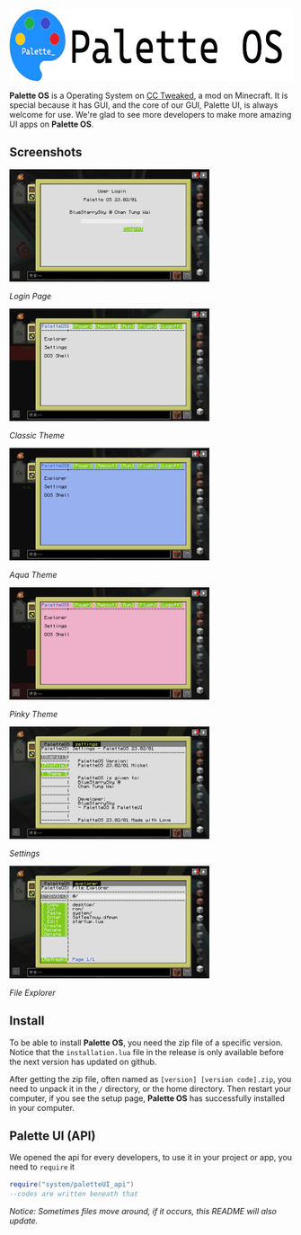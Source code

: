 <picture>
  <source media="(prefers-color-scheme: dark)" srcset="./icon_bright.png">
  <source media="(prefers-color-scheme: light)" srcset="./icon.png">
  <img alt="Palette OS" src="./icon.png" height=128>
</picture>


**Palette OS** is a Operating System on [CC Tweaked](https://github.com/cc-tweaked/CC-Tweaked), a mod on Minecraft.
It is special because it has GUI, and the core of our GUI, Palette UI, is always welcome for use. We're glad to see more developers to make more amazing UI apps on **Palette OS**.

## Screenshots

<img alt="Login Page" src="./screenshots/login.png" height=200>

*Login Page*

<img alt="Classic Theme" src="./screenshots/classic.png" height=200>

*Classic Theme*

<img alt="Aqua Theme" src="./screenshots/aqua.png" height=200>

*Aqua Theme*

<img alt="Pinky Theme" src="./screenshots/pinky.png" height=200>

*Pinky Theme*

<img alt="Settings" src="./screenshots/settings.png" height=200>

*Settings*

<img alt="Explorer" src="./screenshots/explorer.png" height=200>

*File Explorer*


## Install
To be able to install **Palette OS**, you need the zip file of a specific version. 
Notice that the `installation.lua` file in the release is only available before the next version has updated on github.

After getting the zip file, often named as `[version] [version code].zip`, you need to unpack it in the `/` directory, or the home directory. Then restart your computer, if you see the setup page, **Palette OS** has successfully installed in your computer.

## Palette UI (API)
We opened the api for every developers, to use it in your project or app, you need to `require` it

```lua
require("system/paletteUI_api")
--codes are written beneath that
```
*Notice: Sometimes files move around, if it occurs, this README will also update.*
